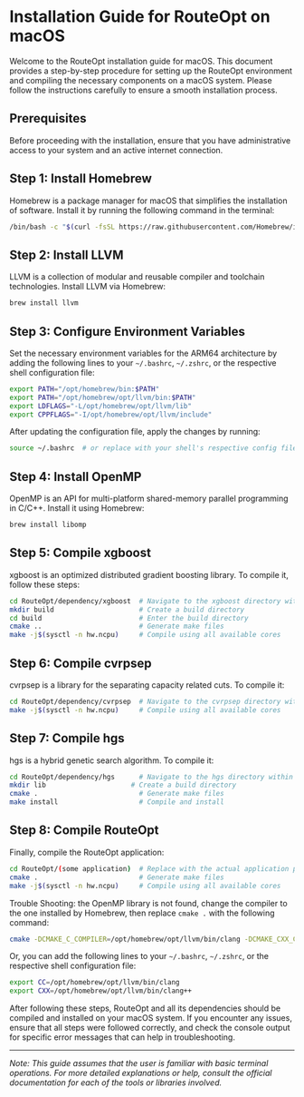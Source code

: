 # Installation Guide for RouteOpt on macOS

Welcome to the RouteOpt installation guide for macOS. This document provides a step-by-step procedure for setting up the
RouteOpt environment and compiling the necessary components on a macOS system. Please follow the instructions carefully
to ensure a smooth installation process.

## Prerequisites

Before proceeding with the installation, ensure that you have administrative access to your system and an active
internet connection.

## Step 1: Install Homebrew

Homebrew is a package manager for macOS that simplifies the installation of software. Install it by running the
following command in the terminal:

```bash
/bin/bash -c "$(curl -fsSL https://raw.githubusercontent.com/Homebrew/install/HEAD/install.sh)"
```

## Step 2: Install LLVM

LLVM is a collection of modular and reusable compiler and toolchain technologies. Install LLVM via Homebrew:

```bash
brew install llvm
```

## Step 3: Configure Environment Variables

Set the necessary environment variables for the ARM64 architecture by adding the following lines to
your `~/.bashrc`, `~/.zshrc`, or the respective shell configuration file:

```bash
export PATH="/opt/homebrew/bin:$PATH"
export PATH="/opt/homebrew/opt/llvm/bin:$PATH"
export LDFLAGS="-L/opt/homebrew/opt/llvm/lib"
export CPPFLAGS="-I/opt/homebrew/opt/llvm/include"
```

After updating the configuration file, apply the changes by running:

```bash
source ~/.bashrc  # or replace with your shell's respective config file
```

## Step 4: Install OpenMP

OpenMP is an API for multi-platform shared-memory parallel programming in C/C++. Install it using Homebrew:

```bash
brew install libomp
```

## Step 5: Compile xgboost

xgboost is an optimized distributed gradient boosting library. To compile it, follow these steps:

```bash
cd RouteOpt/dependency/xgboost  # Navigate to the xgboost directory within dependencies
mkdir build                     # Create a build directory
cd build                        # Enter the build directory
cmake ..                        # Generate make files
make -j$(sysctl -n hw.ncpu)     # Compile using all available cores
```

## Step 6: Compile cvrpsep

cvrpsep is a library for the separating capacity related cuts. To compile it:

```bash
cd RouteOpt/dependency/cvrpsep  # Navigate to the cvrpsep directory within dependencies
make -j$(sysctl -n hw.ncpu)     # Compile using all available cores
```

## Step 7: Compile hgs

hgs is a hybrid genetic search algorithm. To compile it:

```bash
cd RouteOpt/dependency/hgs      # Navigate to the hgs directory within dependencies
mkdir lib                     # Create a build directory
cmake .                         # Generate make files
make install                    # Compile and install
```

## Step 8: Compile RouteOpt

Finally, compile the RouteOpt application:

```bash
cd RouteOpt/(some application)  # Replace with the actual application path
cmake .                         # Generate make files
make -j$(sysctl -n hw.ncpu)     # Compile using all available cores
```

Trouble Shooting: the OpenMP library is not found, change the compiler to the one installed by Homebrew,
then replace ``cmake .`` with the following command:

```bash
cmake -DCMAKE_C_COMPILER=/opt/homebrew/opt/llvm/bin/clang -DCMAKE_CXX_COMPILER=/opt/homebrew/opt/llvm/bin/clang++ .
```

Or, you can add the following lines to your `~/.bashrc`, `~/.zshrc`, or the respective shell configuration file:

```bash
export CC=/opt/homebrew/opt/llvm/bin/clang
export CXX=/opt/homebrew/opt/llvm/bin/clang++
```

After following these steps, RouteOpt and all its dependencies should be compiled and installed on your macOS system. If
you encounter any issues, ensure that all steps were followed correctly, and check the console output for specific error
messages that can help in troubleshooting.

---

*Note: This guide assumes that the user is familiar with basic terminal operations. For more detailed explanations or
help, consult the official documentation for each of the tools or libraries involved.*